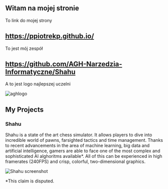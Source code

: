 ## Witam na mojej stronie

 To link do mojej strony
## https://ppiotrekp.github.io/

 To jest mój zespół
## https://github.com/AGH-Narzedzia-Informatyczne/Shahu

 A to jest logo najlepszej uczelni
 
![aghlogo](https://user-images.githubusercontent.com/73071921/100114376-a9ce8c00-2e71-11eb-851a-83e7896219e2.jpg)

## My Projects
### Shahu
Shahu is a state of the art chess simulator. It allows players to dive into incredible world of pawns, farsighted tactics and time management. Thanks to recent advancements in the area of machine learning, big data and artificial intelligence, gamers are able to face one of the most complex and sophisticated AI alghoritms available*. All of this can be experienced in high framerates (240FPS) and crisp, colorful, two-dimensional graphics.

![Shahu screenshot](https://user-images.githubusercontent.com/73071921/102538380-7a93ef00-40ac-11eb-9642-cbe619dfe780.png)

*This claim is disputed.

